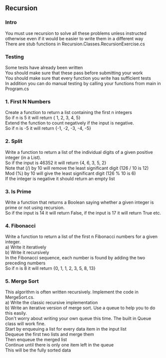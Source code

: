 ## Recursion</br>

### Intro
You must use recursion to solve all these problems unless instructed otherwise even if it would be easier to write them in a different way</br>
There are stub functions in Recursion.Classes.RecursionExercise.cs</br>

### Testing
Some tests have already been written</br>
You should make sure that these pass before submitting your work</br>
You should make sure that every function you write has sufficient tests</br>
In addition you can do manual testing by calling your functions from main in Program.cs</br>

### 1. First N Numbers
Create a function to return a list containing the first n integers</br>
So if n is 5 it will return { 1, 2, 3, 4, 5}</br>
Extend the function to count negatively if the input is negative.</br>
So if n is -5 it will return {-1, -2, -3, -4, -5}</br>

### 2. Split
Write a function to return a list of the individual digits of a given positive integer (in a List).</br>
So if the input is 46352 it will return {4, 6, 3, 5, 2}</br>
Note that (/) by 10 will remove the least significant digit (126 / 10 is 12)</br>
Mod (%) by 10 will give the least significant digit (126 % 10 is 6)</br>
If the integer is negative it should return an empty list</br>

### 3. Is Prime
Write a function that returns a Boolean saying whether a given integer is prime or not using recursion.</br>
So if the input is 14 it will return False, if the input is 17 it will return True etc.</br>

### 4. Fibonacci
Write a function to return a list of the first n Fibonacci numbers for a given integer.</br>
a) Write it iteratively</br>
b) Write it recursively</br>
In the Fibonacci sequence, each number is found by adding the two preceding numbers<br>
So if n is 8 it will return {0, 1, 1, 2, 3, 5, 8, 13}</br>

### 5. Merge Sort
This algorithm is often written recursively. Implement the code in MergeSort.cs.</br>
a) Write the classic recursive implementation</br>
b) Write an iterative version of merge sort. Use a queue to help you to do this easily.</br>
Don't worry about writing your own queue this time. The built in Queue<T> class will work fine.</br>
Start by enqueuing a list for every data item in the input list</br>
Dequeue the first two lists and merge them</br>
Then enqueue the merged list</br>
Continue until there is only one item left in the queue</br>
This will be the fully sorted data</br>

